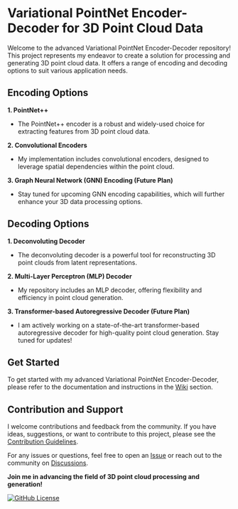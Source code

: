 # Variational PointNet Encoder-Decoder for 3D Point Cloud Data

Welcome to the advanced Variational PointNet Encoder-Decoder repository! This project represents my endeavor to create a solution for processing and generating 3D point cloud data. It offers a range of encoding and decoding options to suit various application needs.

## Encoding Options

**1. PointNet++**
   - The PointNet++ encoder is a robust and widely-used choice for extracting features from 3D point cloud data.

**2. Convolutional Encoders**
   - My implementation includes convolutional encoders, designed to leverage spatial dependencies within the point cloud.

**3. Graph Neural Network (GNN) Encoding (Future Plan)**
   - Stay tuned for upcoming GNN encoding capabilities, which will further enhance your 3D data processing options.

## Decoding Options

**1. Deconvoluting Decoder**
   - The deconvoluting decoder is a powerful tool for reconstructing 3D point clouds from latent representations.

**2. Multi-Layer Perceptron (MLP) Decoder**
   - My repository includes an MLP decoder, offering flexibility and efficiency in point cloud generation.

**3. Transformer-based Autoregressive Decoder (Future Plan)**
   - I am actively working on a state-of-the-art transformer-based autoregressive decoder for high-quality point cloud generation. Stay tuned for updates!

## Get Started

To get started with my advanced Variational PointNet Encoder-Decoder, please refer to the documentation and instructions in the [Wiki](link-to-wiki) section.

## Contribution and Support

I welcome contributions and feedback from the community. If you have ideas, suggestions, or want to contribute to this project, please see the [Contribution Guidelines](link-to-contribution-guidelines).

For any issues or questions, feel free to open an [Issue](link-to-issues) or reach out to the community on [Discussions](link-to-discussions).

**Join me in advancing the field of 3D point cloud processing and generation!**

[![GitHub License](https://img.shields.io/badge/license-MIT-blue.svg)](LICENSE)
